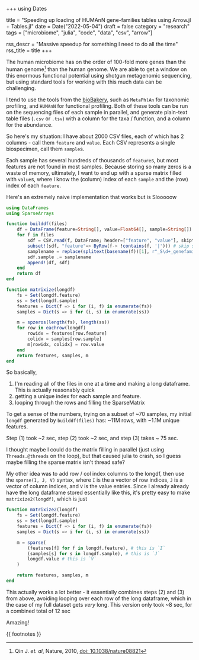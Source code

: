 +++
using Dates

title = "Speeding up loading of HUMAnN gene-families tables using Arrow.jl + Tables.jl"
date = Date("2022-05-04")
draft = false
category = "research"
tags = ["microbiome", "julia", "code", "data", "csv", "arrow"]

rss_descr = "Massive speedup for something I need to do all the time"
rss_title = title
+++


The human microbiome has on the order of 100-fold more genes than the human genome[^microbe-genes]
than the human genome.
We are able to get a window on this enormous functional potential
using shotgun metagenomic sequencing,
but using standard tools for working with this much data
can be challenging.

[^microbe-genes]: Qin J. _et. al_, Nature, 2010, [doi: 10.1038/nature08821](https://doi.org/10.1038/nature08821)

I tend to use the tools from the [bioBakery][biobakery],
such as `MetaPhlAn` for taxonomic profiling,
and `HUMAnN` for functional profiling.
Both of these tools can be run on the sequencing files
of each sample in parallel,
and generate plain-text table files (`.csv` or `.tsv`)
with a column for the taxa / function, and a column for the abundance.

[biobakery]: http://huttenhower.sph.harvard.edu

So here's my situation: I have about 2000 CSV files, each of which has 2 columns - call them `feature` and `value`.
Each CSV represents a single biospecimen, call them `sample`s.

Each sample has several hundreds of thousands of `feature`s, but most features are not found in most samples.
Because storing so many zeros is a waste of memory,
ultimately, I want to end up with a sparse matrix filled with `value`s, where I know the (column) index of each `sample` and the (row) index of each `feature`.

Here's an extremely naive implementation that works but is Slooooow

```julia
using DataFrames
using SparseArrays

function builddf(files)
    df = DataFrame(feature=String[], value=Float64[], sample=String[])
    for f in files
        sdf = CSV.read(f, DataFrame; header=["feature", "value"], skipto=2)
        subset!(sdf, "feature"=> ByRow(f-> !contains(f, '|'))) # skip stratified features
        samplename = replace(splitext(basename(f))[1], r"_S\d+_genefamilies" => "")
        sdf.sample .= samplename
        append!(df, sdf)
    end
    return df
end

function matrixize(longdf)
    fs = Set(longdf.feature)
    ss = Set(longdf.sample)
    features = Dict(f => i for (i, f) in enumerate(fs)) 
    samples = Dict(s => i for (i, s) in enumerate(ss))

    m = spzeros(length(fs), length(ss))
    for row in eachrow(longdf)
        rowidx = features[row.feature]
        colidx = samples[row.sample]
        m[rowidx, colidx] = row.value
    end
    return features, samples, m
end
```

So basically,

1. I'm reading all of the files in one at a time and making a long dataframe. This is actually reasonably quick
2. getting a unique index for each sample and feature.
3. looping through the rows and filling the SparseMatrix

To get a sense of the numbers, trying on a subset of ~70 samples,
my initial `longdf` generated by `builddf(files)` has: ~11M rows, with ~1.1M unique features.

Step (1) took ~2 sec, step (2) took ~2 sec, and step (3) takes ~ 75 sec.

I thought maybe I could do the matrix filling in parallel (just using `Threads.@threads` on the loop), but that caused julia to crash, so I guess maybe filling the sparse matrix isn't thread safe?

My other idea was to add row / col index columns to the longdf, then use the `sparse(I, J, V)` syntax,
where `I` is the a vector of row indices, `J` is a vector of column indices,
and `V` is the value entries.
Since I already already have the long dataframe stored essentially like this,
it's pretty easy to make `matrixize2(longdf)`,
which is just

```julia
function matrixize2(longdf)
    fs = Set(longdf.feature)
    ss = Set(longdf.sample)
    features = Dict(f => i for (i, f) in enumerate(fs)) 
    samples = Dict(s => i for (i, s) in enumerate(ss))

    m = sparse(
        (features[f] for f in longdf.feature), # this is `I`
        (samples[s] for s in longdf.sample), # this is `J`
        longdf.value # this is `V`
    )

    return features, samples, m
end
```

This actually works a lot better - it essentially combines steps (2) and (3)
from above, avoiding looping over each row of the long dataframe,
which in the case of my full dataset gets _very_ long.
This version only took ~8 sec, for a combined total of 12 sec

Amazing!

{{ footnotes }}
